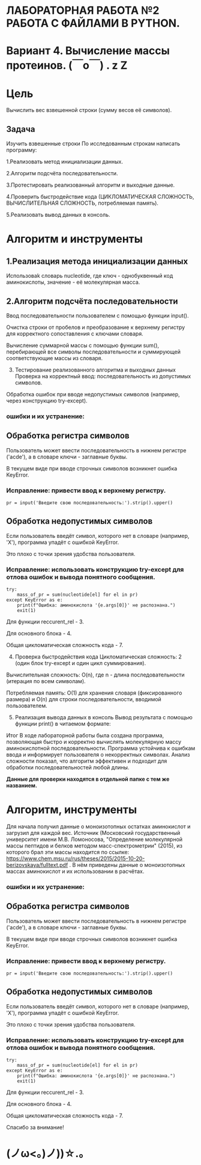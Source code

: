 # ЛАБОРАТОРНАЯ РАБОТА №2 РАБОТА С ФАЙЛАМИ В PYTHON. 
# Вариант 4. Вычисление массы протеинов. (￣o￣) . z Z

# Цель
Вычислить вес взвешенной строки (сумму весов её символов). 


## Задача
Изучить взвешенные строки
По исследованным строкам написать программу:

1.Реализовать метод инициализации данных.

2.Алгоритм подсчёта последовательности.

3.Протестировать реализованный алгоритм и выходные данные.

4.Проверить быстродействие кода (ЦИКЛОМАТИЧЕСКАЯ СЛОЖНОСТЬ, ВЫЧИСЛИТЕЛЬНАЯ СЛОЖНОСТЬ, потребляемая память).

5.Реализовать вывод данных в консоль.

# Алгоритм и инструменты
1.Реализация метода инициализации данных
-
Использоваk словарь nucleotide, где ключ - однобуквенный код аминокислоты, значение - её молекулярная масса.


2.Алгоритм подсчёта последовательности
-
Ввод последовательности пользователем с помощью функции input().

Очистка строки от пробелов и преобразование к верхнему регистру для корректного сопоставления с ключами словаря.

Вычисление суммарной массы с помощью функции sum(), перебирающей все символы последовательности и суммирующей соответствующие массы из словаря.

3. Тестирование реализованного алгоритма и выходных данных
Проверка на корректный ввод: последовательность из допустимых символов.

Обработка ошибок при вводе недопустимых символов (например, через конструкцию try-except).
### ошибки и их устранение:
Обработка регистра символов
-
Пользователь может ввести последовательность в нижнем регистре ('acde'), а в словаре ключи - заглавные буквы.

В текущем виде при вводе строчных символов возникнет ошибка KeyError.

### Исправление: привести ввод к верхнему регистру.

    pr = input('Введите свою последовательность:').strip().upper()


Обработка недопустимых символов
-
Если пользователь введёт символ, которого нет в словаре (например, 'X'), программа упадёт с ошибкой KeyError.

Это плохо с точки зрения удобства пользователя.

### Исправление: использовать конструкцию try-except для отлова ошибок и вывода понятного сообщения.

    try:
        mass_of_pr = sum(nucleotide[el] for el in pr)
    except KeyError as e:
        print(f"Ошибка: аминокислота '{e.args[0]}' не распознана.")
        exit(1)


Для функции reccurent_rel - 3.

Для основного блока - 4.

Общая цикломатическая сложность кода - 7.


4. Проверка быстродействия кода
Цикломатическая сложность: 2 (один блок try-except и один цикл суммирования).

Вычислительная сложность: O(n), где n - длина последовательности (итерация по всем символам).

Потребляемая память: O(1) для хранения словаря (фиксированного размера) и O(n) для строки последовательности, вводимой пользователем.

5. Реализация вывода данных в консоль
Вывод результата с помощью функции print() в читаемом формате:




Итог
В ходе лабораторной работы была создана программа, позволяющая быстро и корректно вычислять молекулярную массу аминокислотной последовательности. Программа устойчива к ошибкам ввода и информирует пользователя о некорректных символах. Анализ сложности показал, что алгоритм эффективен и подходит для обработки последовательностей любой длины.

**Данные для проверки находятся в отдельной папке с тем же названием.**

# Алгоритм, инструменты
Для начала получил данные о моноизотопных остатках аминокислот и загрузил для каждой вес. Источник (Московский государственный университет имени М.В. Ломоносова, "Определение молекулярной массы пептидов и белков методом масс-спектрометрии" (2015), из которого брал эти массы находится по ссылке: https://www.chem.msu.ru/rus/theses/2015/2015-10-20-berizovskaya/fulltext.pdf . В нём приведены данные о моноизотопных массах аминокислот и их использовании в расчётах.

### ошибки и их устранение:
Обработка регистра символов
-
Пользователь может ввести последовательность в нижнем регистре ('acde'), а в словаре ключи - заглавные буквы.

В текущем виде при вводе строчных символов возникнет ошибка KeyError.

### Исправление: привести ввод к верхнему регистру.

    pr = input('Введите свою последовательность:').strip().upper()


Обработка недопустимых символов
-
Если пользователь введёт символ, которого нет в словаре (например, 'X'), программа упадёт с ошибкой KeyError.

Это плохо с точки зрения удобства пользователя.

### Исправление: использовать конструкцию try-except для отлова ошибок и вывода понятного сообщения.

    try:
        mass_of_pr = sum(nucleotide[el] for el in pr)
    except KeyError as e:
        print(f"Ошибка: аминокислота '{e.args[0]}' не распознана.")
        exit(1)


Для функции reccurent_rel - 3.

Для основного блока - 4.

Общая цикломатическая сложность кода - 7.

Спасибо за внимание! 
# **(ノω<。)ノ))☆.。**










